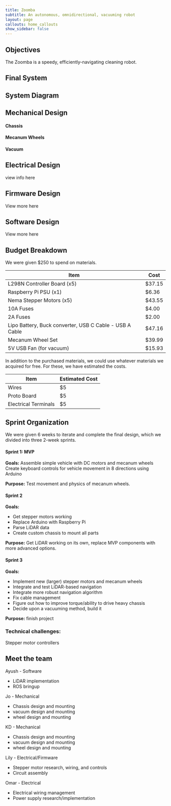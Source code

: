 ```yaml
---
title: Zoomba
subtitle: An autonomous, omnidirectional, vacuuming robot
layout: page
callouts: home_callouts
show_sidebar: false
---
```


## Objectives

The Zoomba is a speedy, efficiently-navigating cleaning robot. <Idk idk idk something inspiring here about it>


## Final System


## System Diagram


## Mechanical Design

#### Chassis

#### Mecanum Wheels

#### Vacuum



## Electrical Design

<!-- TODO: change this into a button -->
view info here


## Firmware Design

View more here

## Software Design

View more here


## Budget Breakdown
We were given $250 to spend on materials.

| Item 									|  Cost  |
| ---- 									| ------ 	|
| L298N Controller Board (x5) 					| $37.15 |
| Raspberry Pi PSU (x1) 						| $6.36  |
| Nema Stepper Motors (x5) 					| $43.55 |
| 10A Fuses 								| $4.00  |
| 2A Fuses 								| $2.00  |
| Lipo Battery, Buck converter, USB C Cable - USB A Cable 	| $47.16 |
| Mecanum Wheel Set 						| $39.99 |
| 5V USB Fan (for vacuum) 					| $15.93 |

In addition to the purchased materials, we could use whatever materials we acquired for free. For these, we have estimated the costs.

| Item | Estimated Cost |
| ---- | ---- |
| Wires	| $5 |
| Proto Board | $5 |
| Electrical Terminals | $5 |


## Sprint Organization

We were given 6 weeks to iterate and complete the final design, which we divided into three 2-week sprints.


#### Sprint 1: MVP

**Goals:**
Assemble simple vehicle with DC motors and mecanum wheels
Create keyboard controls for vehicle movement in 8 directions using Arduino

**Purpose:** Test movement and physics of mecanum wheels.


#### Sprint 2

**Goals:**
* Get stepper motors working
* Replace Arduino with Raspberry Pi
* Parse LiDAR data
* Create custom chassis to mount all parts

**Purpose:** Get LiDAR working on its own, replace MVP components with more advanced options.


#### Sprint 3

**Goals:**
* Implement new (larger) stepper motors and mecanum wheels
* Integrate and test LiDAR-based navigation 
* Integrate more robust navigation algorithm
* Fix cable management
* Figure out how to improve torque/ability to drive heavy chassis
* Decide upon a vacuuming method, build it

**Purpose:** finish project


### Technical challenges:
Stepper motor controllers



## Meet the team


Ayush - Software
* LiDAR implementation
* ROS bringup

Jo - Mechanical
* Chassis design and mounting
* vacuum design and mounting
* wheel design and mounting

KD - Mechanical
* Chassis design and mounting
* vacuum design and mounting
* wheel design and mounting

Lily - Electrical/Firmware
* Stepper motor research, wiring, and controls
* Circuit assembly

Omar - Electrical
* Electrical wiring management
* Power supply research/implementation

